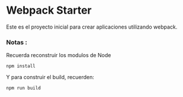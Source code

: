
# Webpack Starter

Este es el proyecto inicial para crear aplicaciones utilizando webpack.

### Notas :
Recuerda reconstruir los modulos de Node
```
npm install
``` 
Y para construir el build, recuerden:
```
npm run build
```